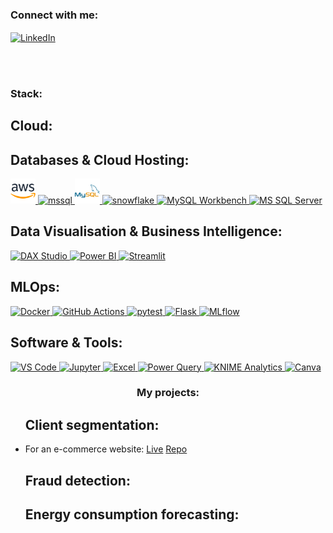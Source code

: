 <h3 align="left">Connect with me:</h3>
<p align="left">
<a href="https://www.linkedin.com/in/celineboutinon/" target="_blank"><img align="center" src="https://www.svgrepo.com/show/157006/linkedin.svg" alt="LinkedIn" height="30" width="40"></a>

</p>

<br><br>
<h3 align="left">Stack:</h3>
<p align="left">
<h2 align="left">Cloud:</h2>


</p>

<h2 align="left">Databases & Cloud Hosting:</h2>
<!-- AWS -->
<a href="https://aws.amazon.com" target="_blank" rel="noreferrer"> <img src="https://raw.githubusercontent.com/devicons/devicon/master/icons/amazonwebservices/amazonwebservices-original-wordmark.svg" alt="aws" width="40" height="40"> </a>
<!-- Microsoft SQL Server -->
</a> <a href="https://www.microsoft.com/en-us/sql-server" target="_blank" rel="noreferrer"> <img src="https://www.svgrepo.com/show/303229/microsoft-sql-server-logo.svg" alt="mssql" width="40" height="40"> </a> 
<!-- MySQL -->
<a href="https://www.mysql.com/" target="_blank" rel="noreferrer"> <img src="https://raw.githubusercontent.com/devicons/devicon/master/icons/mysql/mysql-original-wordmark.svg" alt="mysql" width="40" height="40">
<!-- Snowflake -->
<a href="https://www.snowflake.com/" target="_blank" rel="noreferrer">
  <img src="https://www.vectorlogo.zone/logos/snowflake/snowflake-icon.svg" alt="snowflake" width="40" height="40">
</a>
<!-- MySQL Workbench -->
<a href="https://www.mysql.com/products/workbench/" target="_blank" rel="noreferrer">
  <img src="https://upload.wikimedia.org/wikipedia/commons/8/88/MySQL_Workbench_Logo.svg" alt="MySQL Workbench" width="40" height="40">
</a>
<!-- Microsoft SQL Server Management Studio -->
<a href="https://learn.microsoft.com/en-us/sql/ssms/sql-server-management-studio-ssms" target="_blank" rel="noreferrer">
  <img src="https://upload.wikimedia.org/wikipedia/commons/c/cf/Microsoft_SQL_Server_Logo.svg" alt="MS SQL Server" width="40" height="40">
</a>
</p>

<h2 align="left">Data Visualisation & Business Intelligence:</h2>
<p align="left">
<!-- DAX Studio -->
<a href="https://daxstudio.org" target="_blank" rel="noreferrer">
  <img src="https://upload.wikimedia.org/wikipedia/commons/4/4b/DAX_logo.svg" alt="DAX Studio" width="40" height="40">
</a>

<!-- Power BI -->
<a href="https://powerbi.microsoft.com/" target="_blank" rel="noreferrer">
  <img src="https://upload.wikimedia.org/wikipedia/commons/c/cf/Microsoft_Power_BI_Logo.svg" alt="Power BI" width="40" height="40">
</a>

<!-- Streamlit -->
<a href="https://streamlit.io" target="_blank" rel="noreferrer">
  <img src="https://streamlit.io/images/brand/streamlit-logo-secondary-colormark-darktext.svg" alt="Streamlit" width="40" height="40">
</a>
</p>



<h2 align="left">MLOps:</h2>
<p align="left">
<!-- Docker -->
  <a href="https://www.docker.com/" target="_blank" rel="noreferrer">
    <img src="https://upload.wikimedia.org/wikipedia/commons/4/4e/Docker_%28container_engine%29_logo.svg" alt="Docker" width="40" height="40">
  </a>
  <!-- Github Actions -->
  <a href="https://github.com/features/actions" target="_blank" rel="noreferrer">
    <img src="https://seeklogo.com/images/G/github-actions-logo-86BD76221C-seeklogo.com.png" alt="GitHub Actions" width="40" height="40">
  </a>
  <!-- Pytest -->
  <a href="https://pytest.org/" target="_blank" rel="noreferrer">
    <img src="https://logo.svgcdn.com/l/pytest-original.svg" alt="pytest" width="40" height="40">
  </a>
  <!-- Flask -->
  <a href="https://flask.palletsprojects.com/" target="_blank" rel="noreferrer">
    <img src="https://logo.svgcdn.com/l/flask-original.svg" alt="Flask" width="40" height="40">
  </a>
  <!-- MLflow -->
  <a href="https://mlflow.org/" target="_blank" rel="noreferrer">
    <img src="https://logo.svgcdn.com/l/mlflow-dark.svg" alt="MLflow" width="40" height="40">
  </a>
</p>




<h2 align="left">Software & Tools:</h2>
<!-- Visual Studio Code -->
<a href="https://code.visualstudio.com/" target="_blank" rel="noreferrer">
  <img src="https://upload.wikimedia.org/wikipedia/commons/9/9a/Visual_Studio_Code_1.35_icon.svg" alt="VS Code" width="40" height="40">
</a>

<!-- Jupyter -->
<a href="https://jupyter.org/" target="_blank" rel="noreferrer">
  <img src="https://seeklogo.com/images/J/jupyter-logo-79F1BCD28E-seeklogo.com.png" alt="Jupyter" width="40" height="40">
</a>

<!-- Microsoft Excel -->
<a href="https://www.microsoft.com/en-us/microsoft-365/excel" target="_blank" rel="noreferrer">
  <img src="https://upload.wikimedia.org/wikipedia/commons/7/73/Microsoft_Excel_logo_%282013-2019%29.svg" alt="Excel" width="40" height="40">
</a>

<!-- Power Query -->
<a href="https://powerquery.microsoft.com/" target="_blank" rel="noreferrer">
  <img src="https://docs.microsoft.com/en-us/power-query/media/logo/powerquery.svg" alt="Power Query" width="40" height="40">
</a>

<!-- KNIME Analytics -->
<a href="https://www.knime.com/" target="_blank" rel="noreferrer">
  <img src="https://upload.wikimedia.org/wikipedia/commons/0/0a/Knime.svg" alt="KNIME Analytics" width="40" height="40">
</a>

<!-- Canva -->
<a href="https://www.canva.com/" target="_blank" rel="noreferrer">
  <img src="https://upload.wikimedia.org/wikipedia/commons/1/1b/Canva_Logo.svg" alt="Canva" width="40" height="40">
</a>


</p>

<h3 align="center">My projects:</h3>
<ul>

<h2 align="left">Client segmentation:</h2>
<li>For an e-commerce website: <a href="https://github.com/CelineBoutinon/client-segmentation/">Live</a> <a href="https://github.com/CelineBoutinon/client-segmentation">Repo</a></li>



<h2 align="left">Fraud detection:</h2>

<h2 align="left">Energy consumption forecasting:</h2>


</ul>